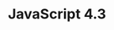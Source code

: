 ---
layout: post
title:  JavaScript 4.3
categories: JavaScript
layout : single
toc : true 
toc_sticky : true
---
